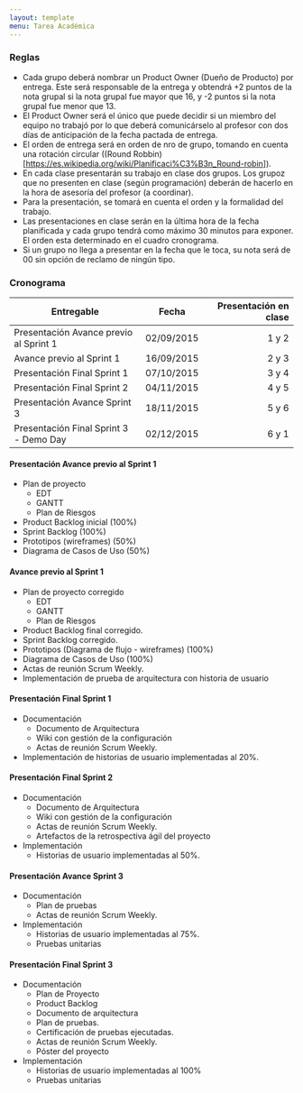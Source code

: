 ```yaml
---
layout: template
menu: Tarea Académica
---
```

### Reglas

 * Cada grupo deberá nombrar un Product Owner (Dueño de Producto) por entrega.
 Este será responsable de la entrega y obtendrá +2 puntos de la nota grupal si
 la nota grupal fue mayor que 16, y -2 puntos si la nota grupal fue menor que 13.
 * El Product Owner será el único que puede decidir si un miembro del equipo
 no trabajó por lo que deberá comunicárselo al profesor con dos días de anticipación
 de la fecha pactada de entrega.
 * El orden de entrega será en orden de nro de grupo, tomando en cuenta una
 rotación circular ((Round Robbin)[https://es.wikipedia.org/wiki/Planificaci%C3%B3n_Round-robin]).
 * En cada clase presentarán su trabajo en clase dos grupos. Los grupoz que no presenten en clase (según programación) deberán de hacerlo en la hora de asesoría del profesor (a coordinar).
 * Para la presentación, se tomará en cuenta el orden y la formalidad del trabajo.
 * Las presentaciones en clase serán en la última hora de la fecha planificada y cada grupo tendrá como máximo 30 minutos para exponer. El orden esta determinado en el cuadro cronograma.
 * Si un grupo no llega a presentar en la fecha que le toca, su nota será de 00 sin opción de reclamo de ningún tipo.


### Cronograma

| Entregable        | Fecha           | Presentación en clase  |
| ------------- |:-------------:| -----:|
| Presentación Avance previo al Sprint 1 | 02/09/2015 | 1 y 2 |
| Avance previo al Sprint 1      | 16/09/2015      |   2 y 3 |
| Presentación Final Sprint 1 | 07/10/2015      |    3 y 4 |
| Presentación Final Sprint 2 | 04/11/2015      |    4 y 5 |
| Presentación Avance Sprint 3 | 18/11/2015      |    5 y 6 |
| Presentación Final Sprint 3 - Demo Day | 02/12/2015      |    6 y 1 |

#### Presentación Avance previo al Sprint 1

 * Plan de proyecto
   * EDT
   * GANTT
   * Plan de Riesgos
* Product Backlog inicial (100%)
* Sprint Backlog (100%)
* Prototipos (wireframes) (50%)
* Diagrama de Casos de Uso (50%)

#### Avance previo al Sprint 1

 * Plan de proyecto corregido
   * EDT
   * GANTT
   * Plan de Riesgos
* Product Backlog final corregido.
* Sprint Backlog corregido.
* Prototipos (Diagrama de flujo - wireframes) (100%)
* Diagrama de Casos de Uso (100%)
* Actas de reunión Scrum Weekly.
* Implementación de prueba de arquitectura con historia de usuario

#### Presentación Final Sprint 1

 * Documentación
   * Documento de Arquitectura
   * Wiki con gestión de la configuración
   * Actas de reunión Scrum Weekly.
* Implementación de historias de usuario implementadas al 20%.

#### Presentación Final Sprint 2

* Documentación
  * Documento de Arquitectura
  * Wiki con gestión de la configuración
  * Actas de reunión Scrum Weekly.
  * Artefactos de la retrospectiva ágil del proyecto
* Implementación
  * Historias de usuario implementadas al 50%.

#### Presentación Avance Sprint 3

 * Documentación
   * Plan de pruebas
   * Actas de reunión Scrum Weekly.
 * Implementación
   * Historias de usuario implementadas al 75%.
   * Pruebas unitarias

#### Presentación Final Sprint 3

 * Documentación
   * Plan de Proyecto
   * Product Backlog
   * Documento de arquitectura
   * Plan de pruebas.
   * Certificación de pruebas ejecutadas.
   * Actas de reunión Scrum Weekly.
   * Póster del proyecto
 * Implementación
   * Historias de usuario implementadas al 100%
   * Pruebas unitarias
